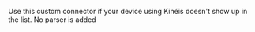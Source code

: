 Use this custom connector if your device using Kinéis doesn't show up in the list. No parser is added